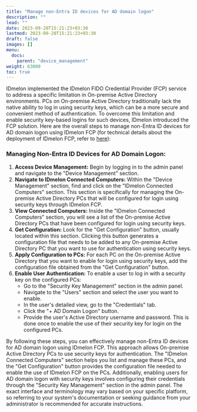 ```yaml
---
title: "Manage non-Entra ID devices for AD domain logon"
description: ""
lead: ""
date: 2023-09-20T15:21:23+03:30
lastmod: 2023-09-20T15:21:23+03:30
draft: false
images: []
menu:
  docs:
    parent: "device_management"
weight: 63000
toc: true
---
```


IDmelon implemented the IDmelon FIDO Credential Provider (FCP) service to address a specific limitation in On-premise Active Directory environments. PCs on On-premise Active Directory traditionally lack the native ability to log in using security keys, which can be a more secure and convenient method of authentication. To overcome this limitation and enable security key-based logins for such devices, IDmelon introduced the FCP solution. Here are the overall steps to manage non-Entra ID devices for AD domain logon using IDmelon FCP (for technical details about the deployment of IDmelon FCP, refer to [here](https://idmelon.com/docs/for_administrators/windows_passwordless_deployment/nonentra_id_local_and_onpremise_domain_logon/)):

### Managing Non-Entra ID Devices for AD Domain Logon:

1. **Access Device Management:** Begin by logging in to the admin panel and navigate to the "Device Management" section.
2. **Navigate to IDmelon Connected Computers:** Within the "Device Management" section, find and click on the "IDmelon Connected Computers" section. This section is specifically for managing the On-premise Active Directory PCs that will be configured for login using security keys through IDmelon FCP.
3. **View Connected Computers:** Inside the "IDmelon Connected Computers" section, you will see a list of the On-premise Active Directory PCs that have been configured for login using security keys.
4. **Get Configuration:** Look for the "Get Configuration" button, usually located within this section. Clicking this button generates a configuration file that needs to be added to any On-premise Active Directory PC that you want to use for authentication using security keys.
5. **Apply Configuration to PCs:** For each PC on the On-premise Active Directory that you want to enable for login using security keys, add the configuration file obtained from the "Get Configuration" button.
6. **Enable User Authentication:** To enable a user to log in with a security key on the configured PCs:
    - Go to the "Security Key Management" section in the admin panel.
    - Navigate to the "Users" section and select the user you want to enable.
    - In the user's detailed view, go to the "Credentials" tab.
    - Click the "+ AD Domain Logon" button.
    - Provide the user's Active Directory username and password. This is done once to enable the use of their security key for login on the configured PCs.

By following these steps, you can effectively manage non-Entra ID devices for AD domain logon using IDmelon FCP. This approach allows On-premise Active Directory PCs to use security keys for authentication. The "IDmelon Connected Computers" section helps you list and manage these PCs, and the "Get Configuration" button provides the configuration file needed to enable the use of IDmelon FCP on the PCs. Additionally, enabling users for AD domain logon with security keys involves configuring their credentials through the "Security Key Management" section in the admin panel. The exact interface and terminology may vary based on your specific platform, so referring to your system's documentation or seeking guidance from your administrator is recommended for accurate instructions.
